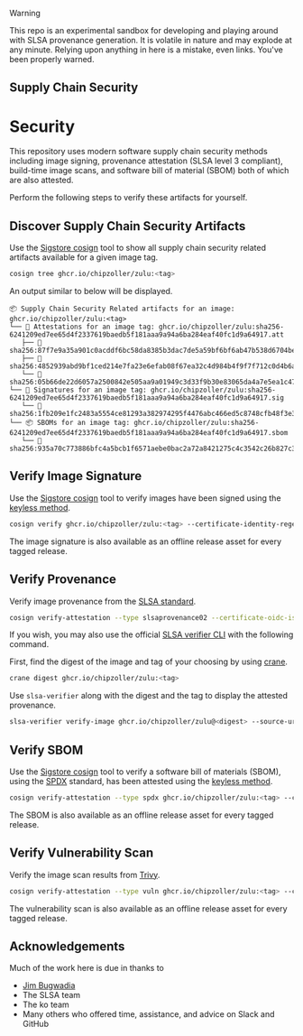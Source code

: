 > [!WARNING]  
> This repo is an experimental sandbox for developing and playing around with SLSA provenance generation. It is volatile in nature and may explode at any minute. Relying upon anything in here is a mistake, even links. You've been properly warned.

## Supply Chain Security

# Security

This repository uses modern software supply chain security methods including image signing, provenance attestation (SLSA level 3 compliant), build-time image scans, and software bill of material (SBOM) both of which are also attested.

Perform the following steps to verify these artifacts for yourself.

## Discover Supply Chain Security Artifacts

Use the [Sigstore cosign](https://github.com/sigstore/cosign) tool to show all supply chain security related artifacts available for a given image tag.

```sh
cosign tree ghcr.io/chipzoller/zulu:<tag>
```

An output similar to below will be displayed.

```
📦 Supply Chain Security Related artifacts for an image: ghcr.io/chipzoller/zulu:<tag>
└── 💾 Attestations for an image tag: ghcr.io/chipzoller/zulu:sha256-6241209ed7ee65d4f2337619baedb5f181aaa9a94a6ba284eaf40fc1d9a64917.att
   ├── 🍒 sha256:87f7e9a35a901c0acddf6bc58da8385b3dac7de5a59bf6bf6ab47b538d6704be
   ├── 🍒 sha256:4852939abd9bf1ced214e7fa23e6efab08f67ea32c4d984b4f9f7f712c0d4b6a
   └── 🍒 sha256:05b66de22d6057a2500842e505aa9a01949c3d33f9b30e83065da4a7e5ea1c47
└── 🔐 Signatures for an image tag: ghcr.io/chipzoller/zulu:sha256-6241209ed7ee65d4f2337619baedb5f181aaa9a94a6ba284eaf40fc1d9a64917.sig
   └── 🍒 sha256:1fb209e1fc2483a5554ce81293a382974295f4476abc466ed5c8748cfb48f3e3
└── 📦 SBOMs for an image tag: ghcr.io/chipzoller/zulu:sha256-6241209ed7ee65d4f2337619baedb5f181aaa9a94a6ba284eaf40fc1d9a64917.sbom
   └── 🍒 sha256:935a70c773886bfc4a5bcb1f6571aebe0bac2a72a8421275c4c3542c26b827c3
```

## Verify Image Signature

Use the [Sigstore cosign](https://github.com/sigstore/cosign) tool to verify images have been signed using the [keyless method](https://docs.sigstore.dev/signing/overview/).

```sh
cosign verify ghcr.io/chipzoller/zulu:<tag> --certificate-identity-regexp="https://github.com/chipzoller/zulu/.github/workflows/slsa-generic-keyless.yaml@refs/tags/*" --certificate-oidc-issuer="https://token.actions.githubusercontent.com" | jq
```

The image signature is also available as an offline release asset for every tagged release.

## Verify Provenance

Verify image provenance from the [SLSA standard](https://slsa.dev/).

```sh
cosign verify-attestation --type slsaprovenance02 --certificate-oidc-issuer https://token.actions.githubusercontent.com   --certificate-identity-regexp '^https://github.com/slsa-framework/slsa-github-generator/.github/workflows/generator_container_slsa3.yml@refs/tags/v[0-9]+.[0-9]+.[0-9]+$' ghcr.io/chipzoller/zulu:<tag> | jq .payload -r | base64 --decode | jq
```

If you wish, you may also use the official [SLSA verifier CLI](https://github.com/slsa-framework/slsa-verifier) with the following command.

First, find the digest of the image and tag of your choosing by using [crane](https://github.com/google/go-containerregistry/blob/main/cmd/crane/README.md).

```sh
crane digest ghcr.io/chipzoller/zulu:<tag>
```

Use `slsa-verifier` along with the digest and the tag to display the attested provenance.

```sh
slsa-verifier verify-image ghcr.io/chipzoller/zulu@<digest> --source-uri github.com/chipzoller/zulu --source-tag <tag> --print-provenance | jq
```

## Verify SBOM

Use the [Sigstore cosign](https://github.com/sigstore/cosign) tool to verify a software bill of materials (SBOM), using the [SPDX](https://spdx.dev/) standard, has been attested using the [keyless method](https://docs.sigstore.dev/signing/overview/).

```sh
cosign verify-attestation --type spdx ghcr.io/chipzoller/zulu:<tag> --certificate-identity-regexp="https://github.com/chipzoller/zulu/.github/workflows/slsa-generic-keyless.yaml@refs/tags/*" --certificate-oidc-issuer="https://token.actions.githubusercontent.com" | jq .payload -r | base64 --decode | jq
```

The SBOM is also available as an offline release asset for every tagged release.

## Verify Vulnerability Scan

Verify the image scan results from [Trivy](https://github.com/aquasecurity/trivy).

```sh
cosign verify-attestation --type vuln ghcr.io/chipzoller/zulu:<tag> --certificate-identity-regexp="https://github.com/chipzoller/zulu/.github/workflows/slsa-generic-keyless.yaml@refs/tags/*" --certificate-oidc-issuer="https://token.actions.githubusercontent.com" | jq .payload -r | base64 --decode | jq
```

The vulnerability scan is also available as an offline release asset for every tagged release.

## Acknowledgements

Much of the work here is due in thanks to

* [Jim Bugwadia](https://github.com/JimBugwadia)
* The SLSA team
* The ko team
* Many others who offered time, assistance, and advice on Slack and GitHub
